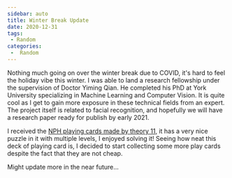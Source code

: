 ```yaml
---
sidebar: auto
title: Winter Break Update
date: 2020-12-31
tags:
 - Random
categories:
 -  Random
---
```


Nothing much going on over the winter break due to COVID, it's hard to feel the holiday vibe this winter. I was able to land a research fellowship under the supervision of Doctor Yiming Qian. He completed his PhD at York University specializing in Machine Learning and Computer Vision. It is quite cool as I get to gain more exposure in these technical fields from an expert. The project itself is related to facial recognition, and hopefully we will have a research paper ready for publish by early 2021.

I received the [NPH playing cards made by theory 11](https://store.theory11.com/products/neil-patrick-harris-playing-cards), it has a very nice puzzle in it with multiple levels, I enjoyed solving it! Seeing how neat this deck of playing card is, I decided to start collecting some more play cards despite the fact that they are not cheap. 

Might update more in the near future...